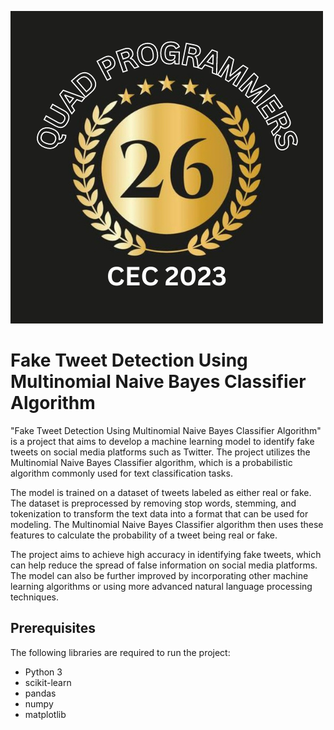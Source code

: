 ![Team Logo](https://github.com/ssreenivasashenoy/Fake-Tweet-Detection-Using-Multinomial-Naive-Bayes-Classifier-Algorithm/blob/main/static/img/TeamLogo.png?raw=true)

# Fake Tweet Detection Using Multinomial Naive Bayes Classifier Algorithm

"Fake Tweet Detection Using Multinomial Naive Bayes Classifier Algorithm" is a project that aims to develop a machine learning model to identify fake tweets on social media platforms such as Twitter. The project utilizes the Multinomial Naive Bayes Classifier algorithm, which is a probabilistic algorithm commonly used for text classification tasks.

The model is trained on a dataset of tweets labeled as either real or fake. The dataset is preprocessed by removing stop words, stemming, and tokenization to transform the text data into a format that can be used for modeling. The Multinomial Naive Bayes Classifier algorithm then uses these features to calculate the probability of a tweet being real or fake.

The project aims to achieve high accuracy in identifying fake tweets, which can help reduce the spread of false information on social media platforms. The model can also be further improved by incorporating other machine learning algorithms or using more advanced natural language processing techniques.

## Prerequisites

The following libraries are required to run the project:
- Python 3
- scikit-learn
- pandas
- numpy
- matplotlib